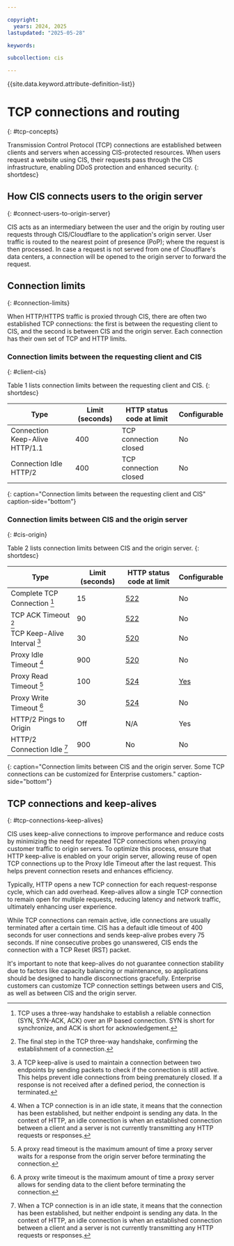 ```yaml
---

copyright:
  years: 2024, 2025
lastupdated: "2025-05-28"

keywords:

subcollection: cis

---
```


{{site.data.keyword.attribute-definition-list}}

# TCP connections and routing
{: #tcp-concepts}

Transmission Control Protocol (TCP) connections are established between clients and servers when accessing CIS-protected resources. When users request a website using CIS, their requests pass through the CIS infrastructure, enabling DDoS protection and enhanced security.
{: shortdesc}

## How CIS connects users to the origin server
{: #connect-users-to-origin-server}

CIS acts as an intermediary between the user and the origin by routing user requests through CIS/Cloudflare to the application's origin server. User traffic is routed to the nearest point of presence (PoP); where the request is then processed.
In case a request is not served from one of Cloudflare's data centers, a connection will be opened to the origin server to forward the request.

## Connection limits
{: #connection-limits}

When HTTP/HTTPS traffic is proxied through CIS, there are often two established TCP connections: the first is between the requesting client to CIS, and the second is between CIS and the origin server. Each connection has their own set of TCP and HTTP limits.

### Connection limits between the requesting client and CIS
{: #client-cis}

Table 1 lists connection limits between the requesting client and CIS.
{: shortdesc}

| Type | Limit (seconds)  | HTTP status code at limit | Configurable |
|----------------|---------|-----------|------|
| Connection Keep-Alive HTTP/1.1	| 400	| TCP connection closed	| No |
| Connection Idle HTTP/2 | 400 | TCP connection closed| No |
{: caption="Connection limits between the requesting client and CIS" caption-side="bottom"}

### Connection limits between CIS and the origin server
{: #cis-origin}

Table 2 lists connection limits between CIS and the origin server.
{: shortdesc}

| Type | Limit (seconds) | HTTP status code at limit | Configurable |
|----------------|---------|-----------|------|
| Complete TCP Connection [^1] |	15	| [522](/docs/cis?topic=cis-html-5xx-errors#522-error)	| No |
| TCP ACK Timeout [^2]	| 90	| [522](/docs/cis?topic=cis-html-5xx-errors#522-error)	| No |
| TCP Keep-Alive Interval [^3]	| 30 | [520](/docs/cis?topic=cis-html-5xx-errors#520-error)	| No |
| Proxy Idle Timeout [^4]	| 900	| [520](/docs/cis?topic=cis-html-5xx-errors#520-error)	| No |
| Proxy Read Timeout [^5]	| 100	| [524](/docs/cis?topic=cis-html-5xx-errors#524-error)	| [Yes](/apidocs/cis#get-proxy-read-timeout) |
| Proxy Write Timeout [^6]	| 30	| [524](/docs/cis?topic=cis-html-5xx-errors#524-error)	| No |
| HTTP/2 Pings to Origin	| Off	| N/A	| Yes |
| HTTP/2 Connection Idle [^7]	| 900	| No	| No |
{: caption="Connection limits between CIS and the origin server. Some TCP connections can be customized for Enterprise customers." caption-side="bottom"}

[^1]: TCP uses a three-way handshake to establish a reliable connection (SYN, SYN-ACK, ACK) over an IP based connection. SYN is short for synchronize, and ACK is short for acknowledgement.

[^2]: The final step in the TCP three-way handshake, confirming the establishment of a connection.

[^3]: A TCP keep-alive is used to maintain a connection between two endpoints by sending packets to check if the connection is still active. This helps prevent idle connections from being prematurely closed. If a response is not received after a defined period, the connection is terminated.

[^4]: When a TCP connection is in an idle state, it means that the connection has been established, but neither endpoint is sending any data. In the context of HTTP, an idle connection is when an established connection between a client and a server is not currently transmitting any HTTP requests or responses.

[^5]: A proxy read timeout is the maximum amount of time a proxy server waits for a response from the origin server before terminating the connection.

[^6]: A proxy write timeout is the maximum amount of time a proxy server allows for sending data to the client before terminating the connection.

[^7]: When a TCP connection is in an idle state, it means that the connection has been established, but neither endpoint is sending any data. In the context of HTTP, an idle connection is when an established connection between a client and a server is not currently transmitting any HTTP requests or responses.

## TCP connections and keep-alives
{: #tcp-connections-keep-alives}

CIS uses keep-alive connections to improve performance and reduce costs by minimizing the need for repeated TCP connections when proxying customer traffic to origin servers. To optimize this process, ensure that HTTP keep-alive is enabled on your origin server, allowing reuse of open TCP connections up to the Proxy Idle Timeout after the last request. This helps prevent connection resets and enhances efficiency.

Typically, HTTP opens a new TCP connection for each request-response cycle, which can add overhead. Keep-alives allow a single TCP connection to remain open for multiple requests, reducing latency and network traffic, ultimately enhancing user experience.

While TCP connections can remain active, idle connections are usually terminated after a certain time. CIS has a default idle timeout of 400 seconds for user connections and sends keep-alive probes every 75 seconds. If nine consecutive probes go unanswered, CIS ends the connection with a TCP Reset (RST) packet.

It's important to note that keep-alives do not guarantee connection stability due to factors like capacity balancing or maintenance, so applications should be designed to handle disconnections gracefully. Enterprise customers can customize TCP connection settings between users and CIS, as well as between CIS and the origin server.
